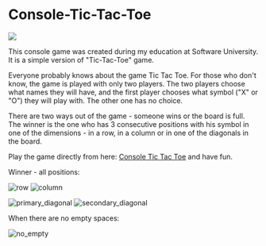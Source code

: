 # Console-Tic-Tac-Toe
<img src="![icon](https://github.com/mustanska/Console-Tic-Tac-Toe/assets/122823838/e34ec62d-127f-425f-a71f-2661fd93c819)" class="center">

This console game was created during my education at Software University. It is a simple version of "Tic-Tac-Toe" game.

Everyone probably knows about the game Tic Tac Toe.
For those who don't know, the game is played with only two players. The two players choose what names they will have, and the first player chooses what symbol ("X" or "O") they will play with. The other one has no choice.

There are two ways out of the game - someone wins or the board is full. 
The winner is the one who has 3 consecutive positions with his symbol in one of the dimensions - in a row, in a column or in one of the diagonals in the board.

Play the game directly from here: <a href='https://replit.com/@mustanska/ConsoleTicTacToe'>Console Tic Tac Toe</a> and have fun.

Winner - all positions:

![row](https://github.com/mustanska/Console-Tic-Tac-Toe/assets/122823838/5c93cbbd-cfd6-4711-87da-5680fa3eef54)
![column](https://github.com/mustanska/Console-Tic-Tac-Toe/assets/122823838/3af217da-256d-40d3-a96d-11d01b5b65ec)

![primary_diagonal](https://github.com/mustanska/Console-Tic-Tac-Toe/assets/122823838/5bca9849-a453-4bdf-9c22-1ab5a3078f54)
![secondary_diagonal](https://github.com/mustanska/Console-Tic-Tac-Toe/assets/122823838/18d94104-246a-4078-be85-48dac56fa6cf)

When there are no empty spaces:

![no_empty](https://github.com/mustanska/Console-Tic-Tac-Toe/assets/122823838/18ad37fc-aef1-4b23-9974-c8d612733e17)
